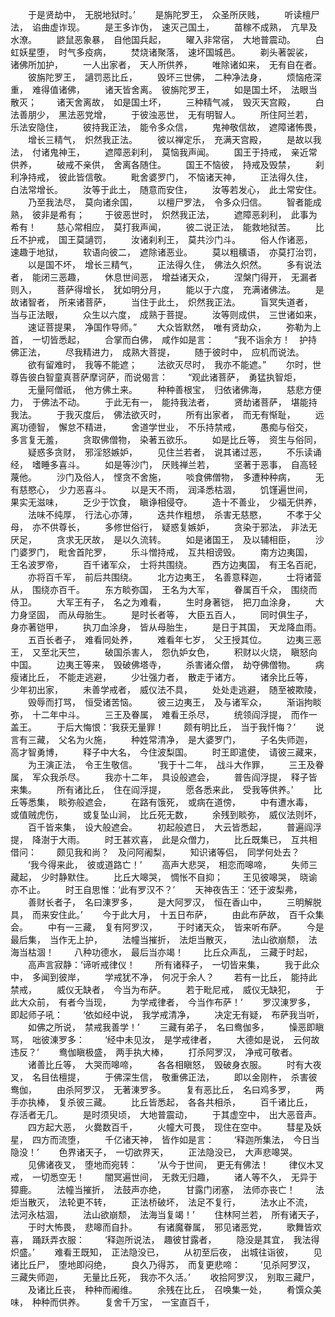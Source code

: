 <!-- { "loadSidebar": true } -->
　　于是贤劫中，　无脱地狱时。’
　　是旃陀罗王，　众圣所厌贱，
　　听读檀尸法，　谄曲虚诈现。
　　是王多诈伪，　速灭己国土，
　　苗稼不成熟，　亢旱及水潦。
　　鼨鼠恶象暴，　自他国兵起，
　　曜入非常宿，　大地普震动。
　　白虹妖星堕，　时气多疫病，
　　焚烧诸聚落，　速坏国城邑。
　　剃头著袈裟，　诸佛所加护，
　　一人出家者，　天人所供养，
　　唯除诸如来，　无有自在者。
　　彼旃陀罗王，　讁罚恶比丘，
　　毁坏三世佛，　二种净法身，
　　烦恼疮深重，　难得值诸佛，
　　诸天皆舍离。　彼旃陀罗王，
　　如是国土坏，　法眼当散灭；
　　诸天舍离故，　如是国土坏，
　　三种精气减，　毁灭天宫殿，
　　白法善朋少，　黑法恶党增，
　　于彼浊恶世，　无有明智人。
　　所住阿兰若，　乐法安隐住，
　　彼持我正法，　能令多众信，
　　鬼神敬信故，　遮障诸怖畏，
　　增长三精气，　炽然我正法。
　　彼以禅定乐，　充满天宫殿，
　　是故以我法，　付诸鬼神王，
　　遮障恶刹利，　莫恼我声闻。
　　国王于持戒，　亲近常供养，
　　破戒不亲供，　舍离各随住。
　　国王不恼彼，　持戒及毁禁，
　　刹利净持戒，　彼此皆信敬。
　　毗舍婆罗门，　不恼诸天神，
　　正法得久住，　白法常增长。
　　汝等于此土，　随意而安住，
　　汝等若发心，　此土常安住。
　　乃至我法尽，　莫向诸余国，
　　以檀尸罗法，　令多众归信。
　　智者能成熟，　彼非是希有；
　　于彼恶世时，　炽然我正法，
　　遮障恶刹利，　此事为希有！
　　慈心常相应，　莫打我声闻，
　　彼二说正法，　能救地狱苦。
　　比丘不护戒，　国王莫讁罚，
　　汝诸刹利王，　莫共沙门斗。
　　俗人作诸恶，　速趣于地狱，
　　软语向彼二，　遮除诸恶业。
　　莫以粗穬语，　亦莫打治罚，
　　以是国不坏，　增长三精气，
　　正法得久住，　佛法久炽然。
　　多有说法者，　能闭三恶趣，
　　休息世间恶，　增益诸天众，
　　涅槃门得开，　无漏者则入，
　　菩萨得增长，　犹如明分月，
　　能以于六度，　充满诸佛法。
　　是故诸智者，　所来诸菩萨，
　　当住于此土，　炽然我正法。
　　盲冥失道者，　当与正法眼，
　　众生以六度，　成熟于菩提。
　　汝等则成供，　三世诸如来，
　　速证菩提果，　净国作导师。”
　　大众皆默然，　唯有贤劫众，
　　弥勒为上首，　一切皆悉起，
　　合掌而白佛，　咸作如是言：
　　“我不诣余方！　护持佛正法，
　　尽我精进力，　成熟大菩提，
　　随于彼时中，　应机而说法。
　　欲有留难时，　我等不能遮；
　　法欲灭尽时，　我亦不能遮。”
　　尔时，世尊告彼白智童真菩萨摩诃萨，而说偈言：
　　“观此诸菩萨，　勇猛执智炬，
　　无量阿僧祇，　他方佛土来。
　　种种善根宝，　归依诸佛海，
　　慈悲方便力，　于佛法不动。
　　于此无有一，　能持我法者，
　　贤劫诸菩萨，　堪能持我法。
　　于我灭度后，　佛法欲灭时，
　　所有出家者，　而无有惭耻，
　　远离功德智，　懈怠不精进，
　　舍道学世业，　不乐持禁戒，
　　愚痴与俗交，　多言复无羞，
　　贪取佛僧物，　染著五欲乐。
　　如是比丘等，　资生与俗同，
　　疑惑多贪财，　邪淫怒嫉妒，
　　见住兰若者，　说其诸过恶，
　　不乐读诵经，　嗜睡多喜斗。
　　如是等沙门，　厌贱禅兰若，
　　坚著于恶事，　自高轻蔑他。
　　沙门及俗人，　悭贪不舍施，
　　啖食佛僧物，　多遭种种病，
　　无有慈愍心，　少力恶喜斗。
　　以是天不雨，　润泽悉枯涸，
　　饥馑遍世间，　果实无滋味，
　　乏少于饮食，　瞋诤相侵夺。
　　造十不善业，　少福无供养，
　　法味不纯厚，　行法心亦薄，
　　迭共作粗想，　杀害无慈愍，
　　不孝于父母，　亦不供尊长，
　　多修世俗行，　疑惑复嫉妒，
　　贪染于邪法，　非法无厌足，
　　贪求无厌故，　是以久流转。
　　如是诸国王，　及以辅相臣，
　　沙门婆罗门，　毗舍首陀罗，
　　乐斗憎持戒，　互共相谤毁。
　　南方边夷国，　王名波罗帝，
　　百千诸军众，　士将共围绕。
　　西方边夷国，　有王名百祀，
　　亦将百千军，　前后共围绕。
　　北方边夷王，　名善意释迦，
　　士将诸营从，　围绕亦百千。
　　东方睒弥国，　王名为大军，
　　眷属百千众，　围绕而侍卫。
　　大军王有子，　名之为难看，
　　生时身著铠，　把刀血涂身，
　　大力身坚固，　而从母胎生。
　　是时长者等，　大臣五百人，
　　同时俱生子，　身亦著铠甲，
　　执刀血涂身，　皆从母胎生，
　　是日于其国，　天龙降血雨。
　　五百长者子，　难看同处养，
　　难看年七岁，　父王授其位。
　　边夷三恶王，　又至北天竺，
　　破国杀害人，　怨仇妒女色，
　　积财以火烧，　瞋怒向中国。
　　边夷王等来，　毁破佛塔寺，
　　杀害诸众僧，　劫夺佛僧物。
　　病瘦诸比丘，　不能走逃避，
　　少壮强力者，　散走于诸方。
　　诸余比丘等，　少年初出家，
　　未善学戒者，　威仪法不具，
　　处处走逃避，　随至被欺陵，
　　毁辱而打骂，　恒受诸苦恼。
　　彼三边夷王，　及与诸军众，
　　渐诣拘睒弥，　十二年中斗。
　　三王及眷属，　难看王杀尽，
　　统领阎浮提，　而作一盖王。
　　于后大悔恨：‘我获无量罪！
　　颇有明比丘，　当于我忏悔？’
　　说言有三藏，　父名为火施，
　　种姓常清净，　是大婆罗门，
　　子名失师迦，　高才智勇博，
　　释子中大名，　今住波梨国。
　　时王即遣使，　请彼三藏来，
　　为王演正法，　令王生敬信。
　　‘我于十二年，　战斗大作罪，
　　三王及眷属，　军众我杀尽。
　　我亦十二年，　具设般遮会，
　　普告阎浮提，　释子皆来集。
　　所有诸比丘，　住在阎浮提，
　　愿各悉来此，　受我等供养。’
　　比丘等悉集，　睒弥般遮会，
　　在路有饿死，　或病在道傍，
　　中有遭水毒，　或值贼虎伤，
　　或复坠山涧，　比丘死无数，
　　余残到睒弥，　威仪法则坏，
　　百千皆来集，　设大般遮会。
　　初起般遮日，　大云皆悉起，
　　普遍阎浮提，　降澍于大雨。
　　时王甚欢喜，　此是众僧力，
　　比丘既集已，　互共相借问：
　　颇见我和尚？　及问阿阇梨，
　　知识诸等侣，　同学何处去？
　　‘我今得来此，　彼或道路亡！’
　　高声大悲哭，　相恋而嗥啼，
　　失师三藏起，　少时静默住。
　　比丘大嗥哭，　惆怅不自抑；
　　王见彼嗥哭，　晓谕亦不止。
　　时王自思惟：‘此有罗汉不？’
　　天神夜告王：‘还于波梨弗，
　　善财长者子，　名曰涷罗多，
　　是大阿罗汉，　恒在香山中，
　　三明解脱具，　而来安住此。’
　　今于此大月，　十五日布萨，
　　由此布萨故，　百千众集会。
　　中有一三藏，　复有阿罗汉，
　　于时诸天众，　皆来听布萨。
　　今是最后集，　当作无上护，
　　法幢当摧折，　法炬当散灭，
　　法山欲崩颓，　法海当枯涸！
　　八种功德水，　最后当亦竭！
　　比丘众声乱，　三藏于时起，
　　高声言寂静：‘谛听戒律仪！
　　所有诸释子，　一切皆来集，
　　我于此众中，　多闻到彼岸，
　　学戒犹不净，　何况于余人？
　　若有一比丘，　能持此禁戒，
　　威仪无缺者，　今当为布萨。
　　若于毗尼戒，　威仪无缺犯，
　　于此大众前，　有者今当现，
　　为学戒律者，　今当作布萨！’
　　罗汉涷罗多，　即起师子吼：
　　‘依如经中说，　我学戒清净，
　　决定无有疑，　布萨我当听，
　　如佛之所说，　禁戒我善学！’
　　三藏有弟子，　名曰鸯伽多，
　　懆恶即瞋骂，　咄彼涷罗多：
　　‘经中未见汝，　是学戒律者，
　　大德如是说，　云何故违反？’
　　鸯伽瞋极盛，　两手执大棒，
　　打杀阿罗汉，　净戒可敬者。
　　诸善比丘等，　大哭而嗥啼，
　　各各相瞋怒，　毁破身衣服。
　　时有大夜叉，　名目佉檀提，
　　于佛深生信，　敬重佛正法，
　　即以金刚杵，　杀害彼鸯伽，
　　由杀阿罗汉，　无著涷罗多。
　　复有恶比丘，　名曰鸡多罗，
　　两手亦执棒，　复杀彼三藏。
　　比丘皆悉起，　各各共相杀，
　　百千诸比丘，　存活者无几。
　　是时须臾顷，　大地普震动，
　　于其虚空中，　出大恶音声。
　　四方起大恶，　火爨数百千，
　　火幢大可畏，　现住在空中。
　　彗星及妖星，　四方而流堕，
　　千亿诸天神，　皆作如是言：
　　‘释迦所集法，　今日当隐没！’
　　色界诸天子，　一切欲界天，
　　正法隐没已，　大声悲嗥哭。
　　见佛诸夜叉，　堕地而宛转：
　　‘从今于世间，　更无有佛法！
　　律仪木叉戒，　一切悉空无！
　　闇冥遍世间，　无救无归趣，
　　诸人等不久，　无异于獐鹿。
　　法幢当摧折，　法鼓声亦绝，
　　甘露门闭塞，　法师亦丧亡！
　　法炬当散灭，　法轮更不转，
　　正法桥破坏，　法足不复行，
　　法水止不流，　法河永枯涸，
　　法山欲崩颓，　法海当复竭！’
　　住林阿兰若，　所有诸天子，
　　于时大怖畏，　悲嗥而自扑。
　　有诸魔眷属，　邪见诸恶党，
　　歌舞皆欢喜，　踊跃弄衣服：
　　‘释迦所说法，　趣彼甘露者，
　　隐没是其宜，　我法得炽盛。’
　　难看王既知，　正法隐没已，
　　从初至后夜，　出城往诣彼，
　　见诸比丘尸，　堕地即闷绝，
　　良久乃得苏，　而复更悲啼：
　　‘见杀阿罗汉，　三藏失师迦，
　　无量比丘死，　我亦不久活。’
　　收拾阿罗汉，　别取三藏尸，
　　及诸比丘丧，　种种而阇维。
　　余残在比丘，　召唤集一处，
　　肴馔众美味，　种种而供养。
　　复舍千万宝，　一宝直百千，
